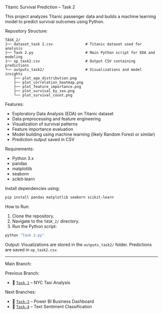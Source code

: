 Titanic Survival Prediction – Task 2

This project analyzes Titanic passenger data and builds a machine learning model to predict survival outcomes using Python.

Repository Structure:
```
TASK_2/
├── dataset_task 2.csv               # Titanic dataset used for analysis
├── Task 2.py                        # Main Python script for EDA and modeling
├── op_task2.csv                     # Output CSV containing predictions
└── outputs_task2/                   # Visualizations and model insights
    ├── plot_age_distribution.png
    ├── plot_correlation_heatmap.png
    ├── plot_feature_importance.png
    ├── plot_survival_by_sex.png
    └── plot_survival_count.png
```

Features:
* Exploratory Data Analysis (EDA) on Titanic dataset
* Data preprocessing and feature engineering
* Visualization of survival patterns
* Feature importance evaluation
* Model building using machine learning (likely Random Forest or similar)
* Prediction output saved in CSV

Requirements:
* Python 3.x
* pandas
* matplotlib
* seaborn
* scikit-learn

Install dependencies using:
```bash
pip install pandas matplotlib seaborn scikit-learn
```

How to Run:
1. Clone the repository.
2. Navigate to the `TASK_2/` directory.
3. Run the Python script:
```bash
python "Task 2.py"
```

Output:
Visualizations are stored in the `outputs_task2/` folder.
Predictions are saved in `op_task2.csv`.

---

Main Branch:


Previous Branch:
* 🔁 [`Task-1`](https://github.com/rishibhardwaj90/CODTECH-Rishi/tree/Task-1) – NYC Taxi Analysis

Next Branches:
* 🔁 [`Task-3`](https://github.com/rishibhardwaj90/CODTECH-Rishi/tree/Task-3) – Power BI Business Dashboard
* 🔁 [`Task-4`](https://github.com/rishibhardwaj90/CODTECH-Rishi/tree/Task-4) – Text Sentiment Classification
